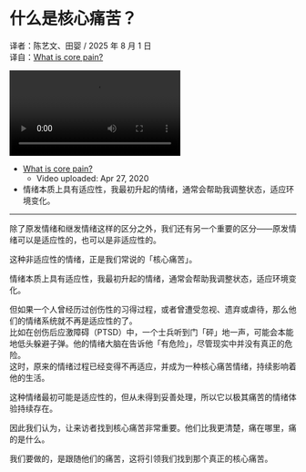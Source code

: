 # 什么是核心痛苦？
译者：陈艺文、田婴 / 2025 年 8 月 1 日  
译自：[What is core pain?](https://youtu.be/31RQw-cLgOQ)  

<div class="video-wrapper"><video src="/assets/files/core_pain.mp4" controls playsinline></video></div>

- [What is core pain?](https://youtu.be/31RQw-cLgOQ)
  - Video uploaded: Apr 27, 2020
- 情绪本质上具有适应性，我最初升起的情绪，通常会帮助我调整状态，适应环境变化。

---

除了原发情绪和继发情绪这样的区分之外，我们还有另一个重要的区分——原发情绪可以是适应性的，也可以是非适应性的。

这种非适应性的情绪，正是我们常说的「核心痛苦」。

情绪本质上具有适应性，我最初升起的情绪，通常会帮助我调整状态，适应环境变化。

但如果一个人曾经历过创伤性的习得过程，或者曾遭受忽视、遗弃或虐待，那么他们的情绪系统就不再是适应性的了。  
比如在创伤后应激障碍（PTSD）中，一个士兵听到门「砰」地一声，可能会本能地低头躲避子弹。他的情绪大脑在告诉他「有危险」，尽管现实中并没有真正的危险。  
这时，原来的情绪过程已经变得不再适应，并成为一种核心痛苦情绪，持续影响着他的生活。

这种情绪最初可能是适应性的，但从未得到妥善处理，所以它以极其痛苦的情绪体验持续存在。

因此我们认为，让来访者找到核心痛苦非常重要。他们比我更清楚，痛在哪里，痛的是什么。

我们要做的，是跟随他们的痛苦，这将引领我们找到那个真正的核心痛苦。
